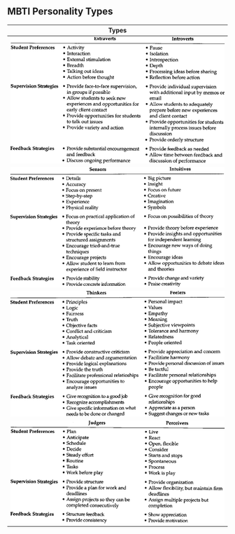 ## MBTI Personality Types
| Types |
|-------|
| ![EI](https://github.com/ntiwari78/mgmt/blob/master/Images/Fieid-Education-Preferences-of-Extraverts-and-Introverts.png) |
| ![SN](https://github.com/ntiwari78/mgmt/blob/master/Images/Fieid-Education-Preferences-of-Sensors-and-intuitives.png) |
| ![TF](https://github.com/ntiwari78/mgmt/blob/master/Images/Fieid-Education-Preferences-of-Tiiinicers-and-Feeiers.png) |
| ![JP](https://github.com/ntiwari78/mgmt/blob/master/Images/Fieid-Education-Preferences-of-Judgers-and-Perceivers.png) |
